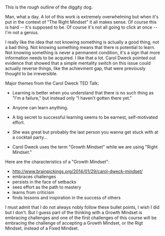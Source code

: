 
This is the rough outline of the diggity dog. 

Man, what a day. A lot of this work is extremely overwhelming but when it's put in the context of "The Right Mindset" it all makes sense. Of course this is hard -- it's supposed to be. Of course it's not all going to click at once -- I'm not a genius.

I really like the idea that not knowing something is actually a good thing, not a bad thing. Not knowing something means that there is potential to learn. Not knowing something is never a permanent condition, it's a sign that more information needs to be acquired. I like that a lot. Carol Dweck pointed out evidence that showed that a simple mentality switch on this issue could actually reverse things, like the achievment gap, that were previously thought to be irreversible. 

Major themes from the Carol Dweck TED Talk:

- Learning is better when you understand that there is no such thing as "I'm a failure," but instead only "I haven't gotten there yet."

- Anyone can learn anything.

- A big secret to successful learning seems to be earnest, self-motivated effort.

- She was great but probably the last person you wanna get stuck with at a cocktail party...

- Carol Dweck uses the term "Growth Mindset" while we are using "Right Mindset." 

Here are the characteristics of a "Growth Mindset":
  - http://www.brainpickings.org/2014/01/29/carol-dweck-mindset/
  - embraces challenges
  - persists in the face of setbacks
  - sees effort as the path to mastery
  - learns from criticism
  - finds lessons and inspiration in the success of others

I must admit that I do not always nobly follow these bullet points, I wish I did but I don't. But I guess part of the thinking with a Growth Mindset is embracing challenges and one of the first challenges of this course will be embracing the challenge of accepting a Growth Mindset, or the Rigt Mindset, instead of a Fixed Mindset. 



